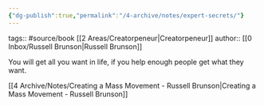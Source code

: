 ```yaml
---
{"dg-publish":true,"permalink":"/4-archive/notes/expert-secrets/"}
---
```



tags:: #source/book [[2 Areas/Creatorpeneur\|Creatorpeneur]]
author:: [[0 Inbox/Russell Brunson\|Russell Brunson]]

You will get all you want in life, if you help enough people get what they want.

[[4 Archive/Notes/Creating a Mass Movement - Russell Brunson\|Creating a Mass Movement - Russell Brunson]]

